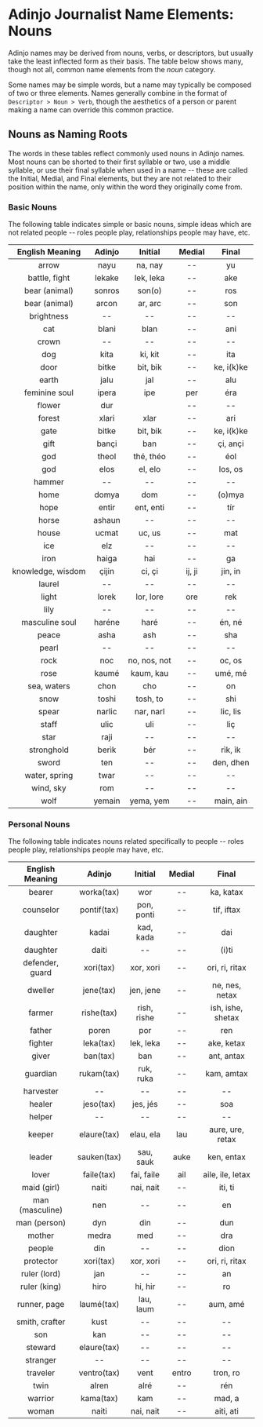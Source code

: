 # Adinjo Journalist Name Elements: Nouns

Adinjo names may be derived from nouns, verbs, or descriptors, but usually take the least inflected form as their basis. The table below shows many, though not all, common name elements from the _noun_ category.

Some names may be simple words, but a name may typically be composed of two or three elements. Names generally combine in the format of `Descriptor > Noun > Verb`, though the aesthetics of a person or parent making a name can override this common practice.

## Nouns as Naming Roots

The words in these tables reflect commonly used nouns in Adinjo names. Most nouns can be shorted to their first syllable or two, use a middle syllable, or use their final syllable when used in a name -- these are called the Initial, Medial, and Final elements, but they are not related to their position within the name, only within the word they originally come from.

### Basic Nouns

The following table indicates simple or basic nouns, simple ideas which are not related people -- roles people play, relationships people may have, etc.

| English Meaning   | Adinjo    | Initial      | Medial  | Final      |
|:-----------------:|:---------:|:------------:|:-------:|:----------:|
| arrow             | nayu      | na, nay      | --      | yu         |
| battle, fight     | lekake    | lek, leka    | --      | ake        |
| bear (animal)     | sonros    | son(o)       | --      | ros        |
| bear (animal)     | arcon     | ar, arc      | --      | son        |
| brightness        | --        | --           | --      | --         |
| cat               | blani     | blan         | --      | ani        |
| crown             | --        | --           | --      | --         |
| dog               | kita      | ki, kit      | --      | ita        |
| door              | bitke     | bit, bik     | --      | ke, i(k)ke |
| earth             | jalu      | jal          | --      | alu        |
| feminine soul     | ipera     | ipe          | per     | éra        |
| flower            | dur       |              | --      | --         |
| forest            | xlari     | xlar         | --      | ari        |
| gate              | bitke     | bit, bik     | --      | ke, i(k)ke |
| gift              | bançi     | ban          | --      | çi, ançi   |
| god               | theol     | thé, théo    | --      | éol        |
| god               | elos      | el, elo      | --      | los, os    |
| hammer            | --        | --           | --      | --         |
| home              | domya     | dom          | --      | (o)mya     |
| hope              | entir     | ent, enti    | --      | tír        |
| horse             | ashaun    | --           | --      | --         |
| house             | ucmat     | uc, us       | --      | mat        |
| ice               | elz       | --           | --      | --         |
| iron              | haiga     | hai          | --      | ga         |
| knowledge, wisdom | çijin     | ci, çi       | ij, ji  | jin, in    |
| laurel            | --        | --           | --      | --         |
| light             | lorek     | lor, lore    | ore     | rek        |
| lily              | --        | --           | --      | --         |
| masculine soul    | haréne    | haré         | --      | én, né     |
| peace             | asha      | ash          | --      | sha        |
| pearl             | --        | --           | --      | --         |
| rock              | noc       | no, nos, not | --      | oc, os     |
| rose              | kaumé     | kaum, kau    | --      | umé, mé    |
| sea, waters       | chon      | cho          | --      | on         |
| snow              | toshi     | tosh, to     | --      | shi        |
| spear             | narlic    | nar, narl    | --      | lic, lis   |
| staff             | ulic      | uli          | --      | liç        |
| star              | raji      | --           | --      | --         |
| stronghold        | berìk     | bér          | --      | rìk, ìk    |
| sword             | ten       | --           | --      | den, dhen  |
| water, spring     | twar      | --           | --      | --         |
| wind, sky         | rom       | --           | --      | --         |
| wolf              | yemain    | yema, yem    | --      | main, ain  |

### Personal Nouns

The following table indicates nouns related specifically to people -- roles people play, relationships people may have, etc.

| English Meaning   | Adinjo      | Initial     | Medial  | Final             |
|:-----------------:|:-----------:|:-----------:|:-------:|:-----------------:|
| bearer            | worka(tax)  | wor         | --      | ka, katax         |
| counselor         | pontif(tax) | pon, ponti  | --      | tif, iftax        |
| daughter          | kadai       | kad, kada   | --      | dai        |
| daughter        | daiti     | --         | --      | (i)ti      |
| defender, guard   | xori(tax)   | xor, xori   | --      | ori, ri, ritax    |
| dweller           | jene(tax)   | jen, jene   | --      | ne, nes, netax    |
| farmer            | rishe(tax)  | rish, rishe | --      | ish, ishe, shetax |
| father            | poren       | por         | --      | ren               |
| fighter           | leka(tax)   | lek, leka   | --      | ake, ketax        |
| giver             | ban(tax)    | ban         | --      | ant, antax        |
| guardian          | rukam(tax)  | ruk, ruka   | --      | kam, amtax        |
| harvester         | --          | --          | --      | --                |
| healer            | jeso(tax)   | jes, jés    | --      | soa               |
| helper            | --          | --          | --      | --                |
| keeper            | elaure(tax) | elau, ela   | lau     | aure, ure, retax  |
| leader            | sauken(tax) | sau, sauk   | auke    | ken, entax        |
| lover             | faile(tax)  | fai, faile  | ail     | aile, ile, letax  |
| maid (girl)       | naiti       | nai, nait   | --      | iti, ti           |
| man (masculine)   | nen         | --          | --      | en                |
| man (person)      | dyn         | din         | --      | dun               |
| mother            | medra       | med         | --      | dra               |
| people            | din         | --          | --      | dion              |
| protector         | xori(tax)   | xor, xori   | --      | ori, ri, ritax    |
| ruler (lord)      | jan         | --          | --      | an                |
| ruler (king)      | hiro        | hi, hir     | --      | ro                |
| runner, page      | laumé(tax)  | lau, laum   | --      | aum, amé          |
| smith, crafter    | kust        | --          | --      | --                |
| son               | kan         | --          | --      | --                |
| steward           | elaure(tax) | --          | --      | --                |
| stranger          | --          | --          | --      | --                |
| traveler          | ventro(tax) | vent        | entro   | tron, ro          |
| twin              | alren       | alré        | --      | rén               |
| warrior           | kama(tax)   | kam         | --      | mad, a            |
| woman             | naiti       | nai, nait   | --      | aiti, ati         |
